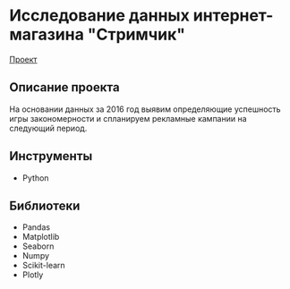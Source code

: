 # Исследование данных интернет-магазина "Стримчик"
[Проект](https://github.com/GSW2012/Practicum-Portfolio/blob/main/12.%20Исследование%20данных%20интернет-магазина/Исследование%20данных%20интернет-магазина%20Стримчик.ipynb)
## Описание проекта
На основании данных за 2016 год выявим определяющие успешность игры закономерности и спланируем рекламные кампании на следующий период.
## Инструменты
- Python
## Библиотеки
- Pandas
- Matplotlib
- Seaborn
- Numpy
- Scikit-learn
- Plotly
